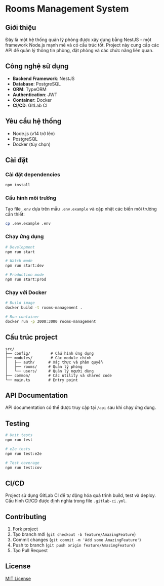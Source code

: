 # Rooms Management System

## Giới thiệu
Đây là một hệ thống quản lý phòng được xây dựng bằng NestJS - một framework Node.js mạnh mẽ và có cấu trúc tốt. Project này cung cấp các API để quản lý thông tin phòng, đặt phòng và các chức năng liên quan.

## Công nghệ sử dụng
- **Backend Framework**: NestJS
- **Database**: PostgreSQL
- **ORM**: TypeORM
- **Authentication**: JWT
- **Container**: Docker
- **CI/CD**: GitLab CI

## Yêu cầu hệ thống
- Node.js (v14 trở lên)
- PostgreSQL
- Docker (tùy chọn)

## Cài đặt

### Cài đặt dependencies
```bash
npm install
```

### Cấu hình môi trường
Tạo file `.env` dựa trên mẫu `.env.example` và cập nhật các biến môi trường cần thiết:
```bash
cp .env.example .env
```

### Chạy ứng dụng
```bash
# Development
npm run start

# Watch mode
npm run start:dev

# Production mode
npm run start:prod
```

### Chạy với Docker
```bash
# Build image
docker build -t rooms-management .

# Run container
docker run -p 3000:3000 rooms-management
```

## Cấu trúc project
```
src/
├── config/         # Cấu hình ứng dụng
├── modules/        # Các module chính
│   ├── auth/      # Xác thực và phân quyền
│   ├── rooms/     # Quản lý phòng
│   └── users/     # Quản lý người dùng
├── common/        # Các utility và shared code
└── main.ts        # Entry point
```

## API Documentation
API documentation có thể được truy cập tại `/api` sau khi chạy ứng dụng.

## Testing
```bash
# Unit tests
npm run test

# e2e tests
npm run test:e2e

# Test coverage
npm run test:cov
```

## CI/CD
Project sử dụng GitLab CI để tự động hóa quá trình build, test và deploy. Cấu hình CI/CD được định nghĩa trong file `.gitlab-ci.yml`.

## Contributing
1. Fork project
2. Tạo branch mới (`git checkout -b feature/AmazingFeature`)
3. Commit changes (`git commit -m 'Add some AmazingFeature'`)
4. Push to branch (`git push origin feature/AmazingFeature`)
5. Tạo Pull Request

## License
[MIT License](LICENSE)

